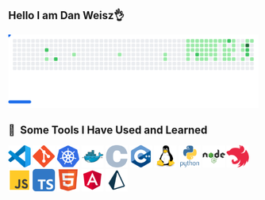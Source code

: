 ## Hello I am Dan Weisz👌

<picture>
  <source
    media="(prefers-color-scheme: dark)"
    srcset="https://raw.githubusercontent.com/danredred/danredred/4e5db0b66978ab0348945b00a1827ad98ee57ca9/images/breakout-dark.svg"
  />
  <source
    media="(prefers-color-scheme: light)"
    srcset="https://raw.githubusercontent.com/danredred/danredred/4e5db0b66978ab0348945b00a1827ad98ee57ca9/images/breakout-light.svg"
  />
  <img alt="Breakout Game" src="https://raw.githubusercontent.com/danredred/danredred/4e5db0b66978ab0348945b00a1827ad98ee57ca9/images/breakout-light.svg" />
</picture>

<h2> 🚀 &nbsp;Some Tools I Have Used and Learned</h2>
<p align="left">
<img src="./resources/vscode.svg" alt="vscode" width="45" height="45"/>
<img src="./resources/git.svg" alt="bash" width="45" height="45"/>
<img src="./resources/kubernetes.svg" alt="php" width="45" height="45"/>
<img src="./resources/docker.svg" alt="php" width="45" height="45"/>
<img src="./resources/c.svg" alt="php" width="45" height="45"/>
<img src="./resources/c++.svg" alt="php" width="45" height="45"/>
<img src="./resources/linux.svg" alt="php" width="45" height="45"/>
<img src="./resources/python.svg" alt="php" width="45" height="45"/>
<img src="./resources/nodejs.svg" alt="php" width="45" height="45"/>
<img src="./resources/nestjs.svg" alt="php" width="45" height="45"/>
<img src="./resources/js.svg" alt="php" width="45" height="45"/>
<img src="./resources/typescript.svg" alt="php" width="45" height="45"/>
<img src="./resources/html.svg" alt="php" width="45" height="45"/>
<img src="./resources/angular.svg" alt="php" width="45" height="45"/>
<img src="./resources/prisma.svg" alt="php" width="45" height="45"/>
</p>